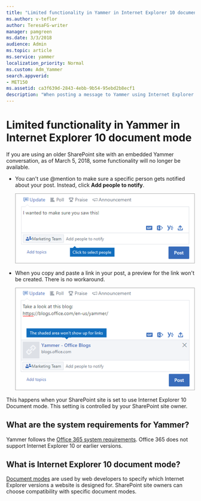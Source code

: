 ```yaml
---
title: "Limited functionality in Yammer in Internet Explorer 10 document mode"
ms.author: v-teflor
author: TeresaFG-writer
manager: pamgreen
ms.date: 3/3/2018
audience: Admin
ms.topic: article
ms.service: yammer
localization_priority: Normal
ms.custom: Adm_Yammer
search.appverid: 
- MET150
ms.assetid: ca3f639d-2843-4ebb-9b54-95ebd2b8ecf1
description: "When posting a message to Yammer using Internet Explorer 10 document mode, at-mentions and link previews are not available."
---
```


# Limited functionality in Yammer in Internet Explorer 10 document mode

If you are using an older SharePoint site with an embedded Yammer conversation, as of March 5, 2018, some functionality will no longer be available.
  
- You can't use @mention to make sure a specific person gets notified about your post. Instead, click **Add people to notify**. 
    
    ![Click to notify people about your post](../media/455b84df-defb-4da6-92f7-0ca21cc8d930.png)
  
- When you copy and paste a link in your post, a preview for the link won't be created. There is no workaround. 
    
    ![The link preview will not be visible in Internet Explorer 10 document mode](../media/dc472543-7c58-486a-b72b-4cb22cc750aa.png)
  
This happens when your SharePoint site is set to use Internet Explorer 10 Document mode. This setting is controlled by your SharePoint site owner. 
  
## What are the system requirements for Yammer?

Yammer follows the [Office 365 system requirements](https://go.microsoft.com/fwlink/?linkid=809136). Office 365 does not support Internet Explorer 10 or earlier versions.
  
## What is Internet Explorer 10 document mode?

[Document modes](https://go.microsoft.com/fwlink/?linkid=869420) are used by web developers to specify which Internet Explorer versions a website is designed for. SharePoint site owners can choose compatibility with specific document modes. 
  

